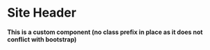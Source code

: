 # Site Header

**This is a custom component (no class prefix in place as it does not conflict with bootstrap)**
